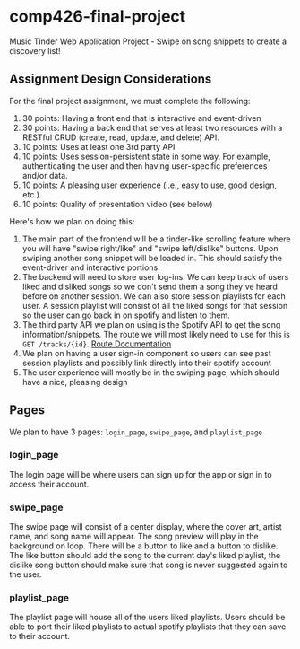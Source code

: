 # comp426-final-project

Music Tinder Web Application Project - Swipe on song snippets to create a discovery list!

## Assignment Design Considerations

For the final project assignment, we must complete the following:

1) 30 points: Having a front end that is interactive and event-driven
2) 30 points: Having a back end that serves at least two resources with a RESTful CRUD (create, read, update, and delete) API.
3) 10 points: Uses at least one 3rd party API
4) 10 points: Uses session-persistent state in some way. For example, authenticating the user and then having user-specific preferences and/or data.
5) 10 points: A pleasing user experience (i.e., easy to use, good design, etc.).
6) 10 points: Quality of presentation video (see below)

Here's how we plan on doing this:

1) The main part of the frontend will be a tinder-like scrolling feature where you will have "swipe right/like" and "swipe left/dislike" buttons. Upon swiping another song snippet will be loaded in. This should satisfy the event-driver and interactive portions.
2) The backend will need to store user log-ins. We can keep track of users liked and disliked songs so we don't send them a song they've heard before on another session. We can also store session playlists for each user. A session playlist will consist of all the liked songs for that session so the user can go back in on spotify and listen to them.
3) The third party API we plan on using is the Spotify API to get the song information/snippets. The route we will most likely need to use for this is `GET /tracks/{id}`. [Route Documentation](https://developer.spotify.com/documentation/web-api/reference/get-track)
4) We plan on having a user sign-in component so users can see past session playlists and possibly link directly into their spotify account
5) The user experience will mostly be in the swiping page, which should have a nice, pleasing design

## Pages

We plan to have 3 pages: `login_page`, `swipe_page`, and `playlist_page`

### login_page

The login page will be where users can sign up for the app or sign in to access their account.

### swipe_page

The swipe page will consist of a center display, where the cover art, artist name, and song name will appear. The song preview will play in the background on loop. There will be a button to like and a button to dislike. The like button should add the song to the current day's liked playlist, the dislike song button should make sure that song is never suggested again to the user.

### playlist_page

The playlist page will house all of the users liked playlists. Users should be able to port their liked playlists to actual spotify playlists that they can save to their account.
